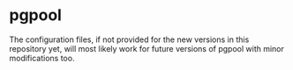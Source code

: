 # pgpool

The configuration files, if not provided for the new versions in this repository yet, will most likely work for future versions of pgpool with minor modifications too.
